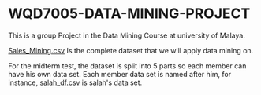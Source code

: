 # WQD7005-DATA-MINING-PROJECT
This is a group Project in the Data Mining Course at university of Malaya.

[Sales_Mining.csv](https://github.com/KAFSALAH/WQD7005-DATA-MINING-PROJECT/blob/main/Sales_Mining.csv) Is the complete dataset that we will apply data mining on.

For the midterm test, the dataset is split into 5 parts so each member can have his own data set. Each member data set is named after him, for instance, [salah_df.csv](https://github.com/KAFSALAH/WQD7005-DATA-MINING-PROJECT/blob/main/salah_df.csv) is salah's data set. 

